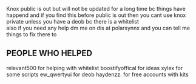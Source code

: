 Knox public is out but will not be updated for a long time bc things have happend
and if you find this before public is out then you cant use knox private unless you have a deob bc there is a whitelist          
also if you need any help dm me on dis at polarsynnx and you can tell me things to fix there to

PEOPLE WHO HELPED
--------------------------------------
relevant500 for helping with whitelist
boostifyoffical for ideas
xylex for some scripts
ew_qwertyui for deob
haydenzz. for free accounts with kits
